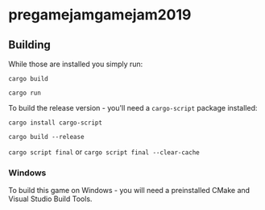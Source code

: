 # pregamejamgamejam2019

## Building

While those are installed you simply run:

`cargo build`

`cargo run`

To build the release version - you'll need a `cargo-script` package installed:

`cargo install cargo-script`

`cargo build --release`

`cargo script final` or `cargo script final --clear-cache`

### Windows

To build this game on Windows - you will need a preinstalled CMake and Visual Studio Build Tools.
